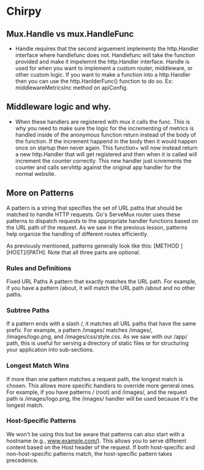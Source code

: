 # Chirpy

## Mux.Handle vs mux.HandleFunc
- Handle requires that the second arguement implements the http.Handler interface where handlefunc does not. Handlefunc will take the function provided and make it impelemnt the http.Handler interface. Handle is used for when you want to implement a custom router, middleware, or other custom logic. If you want to make a function into a http.Handler then you can use the http.HanlderFunc() function to do so. Ex: middlewareMetricsInc method on apiConfig.

## Middleware logic and why.
- When these handlers are registered with mux it calls the func. This is why you need to make sure the logic for the incrementing of metrics is handled inside of the anonymous function return instead of the body of the function. If the increment happend in the body then it would happen once on startup then never again. This function+ will now instead return a new http.Handler that will get registered and then when it is called will increment the counter correctly. This new handler just icnrements the counter and calls servhttp against the original app handler for the normal website.

## More on Patterns
A pattern is a string that specifies the set of URL paths that should be matched to handle HTTP requests. Go's ServeMux router uses these patterns to dispatch requests to the appropriate handler functions based on the URL path of the request. As we saw in the previous lesson, patterns help organize the handling of different routes efficiently.

As previously mentioned, patterns generally look like this: [METHOD ][HOST]/[PATH]. Note that all three parts are optional.

### Rules and Definitions
Fixed URL Paths
A pattern that exactly matches the URL path. For example, if you have a pattern /about, it will match the URL path /about and no other paths.

### Subtree Paths
If a pattern ends with a slash /, it matches all URL paths that have the same prefix. For example, a pattern /images/ matches /images/, /images/logo.png, and /images/css/style.css. As we saw with our /app/ path, this is useful for serving a directory of static files or for structuring your application into sub-sections.

### Longest Match Wins
If more than one pattern matches a request path, the longest match is chosen. This allows more specific handlers to override more general ones. For example, if you have patterns / (root) and /images/, and the request path is /images/logo.png, the /images/ handler will be used because it's the longest match.

### Host-Specific Patterns
We won't be using this but be aware that patterns can also start with a hostname (e.g., www.example.com/). This allows you to serve different content based on the Host header of the request. If both host-specific and non-host-specific patterns match, the host-specific pattern takes precedence.